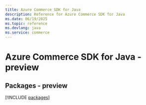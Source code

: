 ```yaml
---
title: Azure Commerce SDK for Java
description: Reference for Azure Commerce SDK for Java
ms.date: 06/19/2025
ms.topic: reference
ms.devlang: java
ms.service: commerce
---
```

# Azure Commerce SDK for Java - preview
## Packages - preview
[!INCLUDE [packages](commerce-index.md)]
